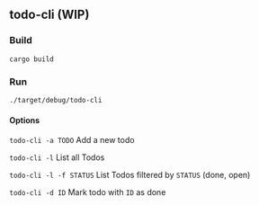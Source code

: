 ## todo-cli (WIP)

### Build
`cargo build`

### Run
`./target/debug/todo-cli`

#### Options
`todo-cli -a TODO` Add a new todo

`todo-cli -l` List all Todos

`todo-cli -l -f STATUS` List Todos filtered by `STATUS` (done, open)

`todo-cli -d ID` Mark todo with `ID` as done